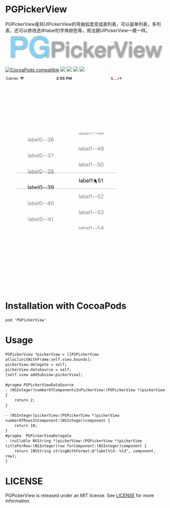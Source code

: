 # PGPickerView
PGPickerView是将UIPickerView的弯曲弧度变成直列表，可以是单列表，多列表，还可以修改选中label的字体颜色等，用法跟UIPickerView一模一样。  
![](01F3FA58-E2F9-4BFF-9F49-F07BD32322DA.png)

[![CocoaPods compatible](https://img.shields.io/cocoapods/v/PGPickerView.svg)](https://cocoapods.org/pods/PGPickerView)
![](https://img.shields.io/badge/platform-iOS-red.svg) ![](https://img.shields.io/badge/language-Objective--C-orange.svg)
![](https://img.shields.io/badge/license-MIT%20License-brightgreen.svg) 
 [![](https://img.shields.io/badge/jianshu-piggybear-red.svg)](http://www.jianshu.com/u/3740632b2002)

![PGPickerView.gif](PGPickerView.gif)

# Installation with CocoaPods

```
pod 'PGPickerView'
```

# Usage

```
PGPickerView *pickerView = [[PGPickerView alloc]initWithFrame:self.view.bounds];
pickerView.delegate = self;
pickerView.dataSource = self;
[self.view addSubview:pickerView];

#pragma PGPickerViewDataSource
- (NSInteger)numberOfComponentsInPickerView:(PGPickerView *)pickerView {
    return 2;
}

- (NSInteger)pickerView:(PGPickerView *)pickerView numberOfRowsInComponent:(NSInteger)component {
    return 10;
}
#pragma  PGPickerViewDelegate
- (nullable NSString *)pickerView:(PGPickerView *)pickerView titleForRow:(NSInteger)row forComponent:(NSInteger)component {
    return [NSString stringWithFormat:@"label%ld--%ld", component, row];
}
```
# LICENSE

PGPickerView is released under an MIT license. See [LICENSE](LICENSE) for more information.